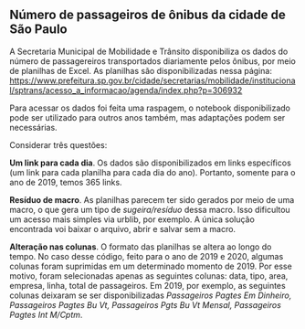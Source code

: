 ## Número de passageiros de ônibus da cidade de São Paulo ##

A Secretaria Municipal de Mobilidade e Trânsito disponibiliza os dados do número de passagereiros transportados diariamente pelos ônibus, por meio de planilhas de Excel.
As planilhas são disponibilizadas nessa página:
https://www.prefeitura.sp.gov.br/cidade/secretarias/mobilidade/institucional/sptrans/acesso_a_informacao/agenda/index.php?p=306932

Para acessar os dados foi feita uma raspagem, o notebook disponibilizado pode ser utilizado para outros anos também, mas adaptações podem ser necessárias.

Considerar três questões:

**Um link para cada dia**. Os dados são disponibilizados em links específicos (um link para cada planilha para cada dia do ano). Portanto, somente para o ano de 2019, temos 365 links. 

**Resíduo de macro**. As planilhas parecem ter sido gerados por meio de uma macro, o que gera um tipo de _sugeira/resíduo_ dessa macro. Isso dificultou um acesso mais simples via urblib, por exemplo. A única solução encontrada voi baixar o arquivo, abrir e salvar sem a macro.

**Alteração nas colunas**. O formato das planilhas se altera ao longo do tempo. No caso desse código, feito para o ano de 2019 e 2020, algumas colunas foram suprimidas em um determinado momento de 2019. Por esse motivo, foram selecionadas apenas as seguintes colunas: data, tipo, area, empresa, linha, total de passageiros. Em 2019, por exemplo, as seguintes colunas deixaram se ser disponibilizadas _Passageiros Pagtes Em Dinheiro, Passageiros Pagtes Bu Vt, Passageiros Pgts Bu Vt Mensal, Passageiros Pagtes Int M/Cptm_.


